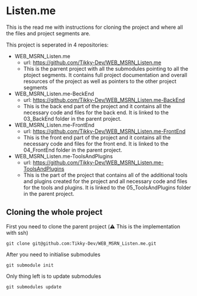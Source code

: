 # Listen.me

This is the read me with instructions for cloning the project and where all the files and project segments are.

This project is seperated in 4 repositories:
- WEB_MSRN_Listen.me
    - url: https://github.com/Tikky-Dev/WEB_MSRN_Listen.me
    - This is the parrent project with all the submodules pointing to all the ptoject segments. It contains full project documentation and overall resources of the project as well as pointers to the other project segments
- WEB_MSRN_Listen.me-BeckEnd
    - url: https://github.com/Tikky-Dev/WEB_MSRN_Listen.me-BackEnd
    - This is the back end part of the project and it contains all the necessary code and files for the back end. It is linked to the 03_BackEnd folder in the parent project.
- WEB_MSRN_Listen.me-FrontEnd
    - url: https://github.com/Tikky-Dev/WEB_MSRN_Listen.me-FrontEnd
    - This is the front end part of the project and it contains all the necessary code and files for the front end. It is linked to the 04_FrontEnd folder in the parent project.
- WEB_MSRN_Listen.me-ToolsAndPlugins
    - url: https://github.com/Tikky-Dev/WEB_MSRN_Listen.me-ToolsAndPlugins
    - This is the part of the project that contains all of the additional tools and plugins created for the project and all necessary code and files for the tools and plugins. It is linked to the 05_ToolsAndPlugins folder in the parent project.

## Cloning the whole project

First you need to clone the parent project (⚠️ This is the implementation with ssh)
``` 
git clone git@github.com:Tikky-Dev/WEB_MSRN_Listen.me.git
```
After you need to initialise submodules
```
git submodule init
```
Only thing left is to update submodules
```
git submodules update
```